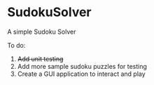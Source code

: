 # SudokuSolver
A simple Sudoku Solver 

To do:

1. ~~Add unit testing~~
2. Add more sample sudoku puzzles for testing
3. Create a GUI application to interact and play
